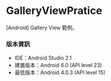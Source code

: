 # GalleryViewPratice
[Android] Gallery View 範例。

### 版本資訊

* IDE：Android Studio 2.1
* 建置版本：Android 6.0 (API level 23)
* 最低版本：Android 4.0.3 (API level 15)
